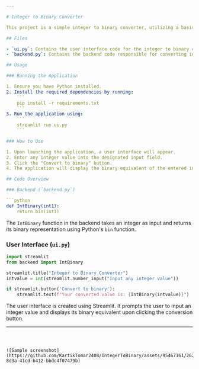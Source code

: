 ```yaml
---

# Integer to Binary Converter

This project is a simple integer to binary converter, utilizing a basic user interface to input an integer and display its binary equivalent.

## Files

- `ui.py`: Contains the user interface code for the integer to binary converter.
- `backend.py`: Contains the backend code responsible for converting integers to binary.

## Usage

### Running the Application

1. Ensure you have Python installed.
2. Install the required dependencies by running:
    ```
    pip install -r requirements.txt
    ```
3. Run the application using:
    ```
    streamlit run ui.py
    ```

### How to Use

1. Upon launching the application, a user interface will appear.
2. Enter any integer value into the designated input field.
3. Click the "Convert to binary" button.
4. The application will display the binary equivalent of the entered integer.

## Code Overview

### Backend (`backend.py`)

```python
def IntBinary(int1):
    return bin(int1)
```

The `IntBinary` function in the backend takes an integer as input and returns its binary representation using Python's `bin` function.

### User Interface (`ui.py`)

```python
import streamlit
from backend import IntBinary

streamlit.title("Integer to Binary Converter")
intvalue = int(streamlit.number_input("Input any integer value"))

if streamlit.button('Convert to binary'):
    streamlit.text(f"Your converted value is: {IntBinary(intvalue)}")
```

The user interface is created using Streamlit. It prompts the user to input an integer value and displays its binary equivalent upon clicking the conversion button.

---
```



![Sample screenshot](https://github.com/KartikTomar2408/IntegerToBinary/assets/95467161/262f9a3a-8d3a-41cd-b412-bbdc4f07479b)


